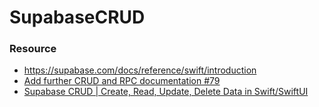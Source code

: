 # SupabaseCRUD

### Resource

- https://supabase.com/docs/reference/swift/introduction
- [Add further CRUD and RPC documentation #79](https://github.com/supabase-community/supabase-swift/pull/79)
- [Supabase CRUD | Create, Read, Update, Delete Data in Swift/SwiftUI](https://www.youtube.com/watch?v=40LmtcQR77U)
